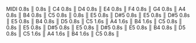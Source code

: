 ﻿MIDI
0.8s  ║ 
0.8s  ║ C4
0.8s  ║ D4
0.8s  ║ E4
0.8s  ║ F4
0.8s  ║ G4
0.8s  ║ A4
0.8s  ║ B4
0.8s  ║ C5
0.8s  ║ 
0.8s  ║ E5
0.8s  ║ D#5
0.8s  ║ E5
0.8s  ║ D#5
0.8s  ║ E5
0.8s  ║ B4
0.8s  ║ D5
0.8s  ║ C5
1.6s  ║ A4
1.6s  ║ B4
1.6s  ║ C5
0.8s  ║ 
0.8s  ║ E5
0.8s  ║ D#5
0.8s  ║ E5
0.8s  ║ D#5
0.8s  ║ E5
0.8s  ║ B4
0.8s  ║ D5
0.8s  ║ C5
1.6s  ║ A4
1.6s  ║ B4
1.6s  ║ C5
0.8s  ║